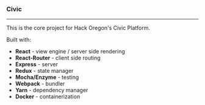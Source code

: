 ### Civic
---

This is the core project for Hack Oregon's Civic Platform.

 Built with:
- **React** - view engine / server side rendering
- **React-Router** - client side routing
- **Express** - server
- **Redux** - state manager
- **Mocha/Enzyme** - testing
- **Webpack** - bundler
- **Yarn** - dependency manager
- **Docker** - containerization

